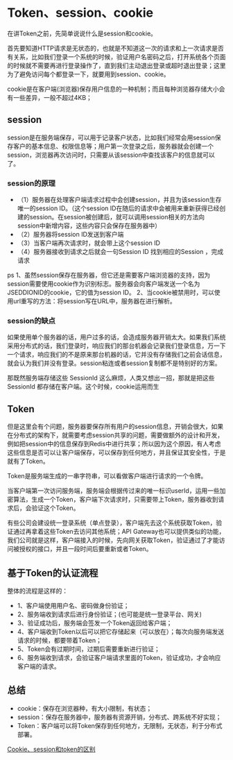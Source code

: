 # Token、session、cookie

在讲Token之前，先简单说说什么是session和cookie。

首先要知道HTTP请求是无状态的，也就是不知道这一次的请求和上一次请求是否有关系，比如我们登录一个系统的时候，验证用户名密码之后，打开系统各个页面的时候就不需要再进行登录操作了，直到我们主动退出登录或超时退出登录；这里为了避免访问每个都登录一下，就要用到session、cookie。

cookie是在客户端(浏览器)保存用户信息的一种机制；而且每种浏览器存储大小会有一些差异，一般不超过4KB；

## session

session是在服务端保存，可以用于记录客户状态，比如我们经常会用session保存客户的基本信息、权限信息等；用户第一次登录之后，服务器就会创建一个session，浏览器再次访问时，只需要从该session中查找该客户的信息就可以了。

### session的原理

* （1）服务器在处理客户端请求过程中会创建session，并且为该session生存唯一的session ID。（这个session ID在随后的请求中会被用来重新获得已经创建的session。在session被创建后，就可以调用session相关的方法向session中新增内容，这些内容只会保存在服务器中）
* （2）服务器将session ID发送到客户端
* （3）当客户端再次请求时，就会带上这个session ID
* （4）服务器接收到请求之后就会一句Session ID 找到相应的Session ，完成请求

ps
1、虽然session保存在服务器，但它还是需要客户端浏览器的支持，因为session需要使用cookie作为识别标志。服务器会向客户端发送一个名为JSEDDIONID的cookie，它的值为session ID。
2、当cookie被禁用时，可以使用url重写的方法：将session写在URL中，服务器在进行解析。

### session的缺点

如果使用单个服务器的话，用户过多的话，会造成服务器开销太大。如果我们系统采用分布式的话，我们登录时，响应我们的那台机器会记录我们登录信息，万一下一个请求，响应我们的不是原来那台机器的话，它并没有存储我们之前会话信息，就会认为我们并没有登录。session粘连或者session复制都不是特别好的方案。

那既然服务端存储这些 SessionId 这么麻烦，人类又想出一招，那就是把这些SessionId 都存储在客户端。这个时候，cookie运用而生

## Token

但是这里会有个问题，服务器要保存所有用户的session信息，开销会很大，如果在分布式的架构下，就需要考虑session共享的问题，需要做额外的设计和开发，例如把session中的信息保存到Redis中进行共享；所以因为这个原因，有人考虑这些信息是否可以让客户端保存，可以保存到任何地方，并且保证其安全性，于是就有了Token。

Token是服务端生成的一串字符串，可以看做客户端进行请求的一个令牌。

当客户端第一次访问服务端，服务端会根据传过来的唯一标识userId，运用一些加密算法，生成一个Token，客户端下次请求时，只需要带上Token，服务器收到请求后，会验证这个Token。

有些公司会建设统一登录系统（单点登录），客户端先去这个系统获取Token，验证通过再拿着这些Token去访问其他系统；API Gateway也可以提供类似的功能，我们公司就是这样，客户端接入的时候，先向网关获取Token，验证通过了才能访问被授权的接口，并且一段时间后要重新或者Token。

## 基于Token的认证流程

整体的流程是这样的：

* 1、客户端使用用户名、密码做身份验证；
* 2、服务端收到请求后进行身份验证；(也可能是统一登录平台、网关)
* 3、验证成功后，服务端会签发一个Token返回给客户端；
* 4、客户端收到Token以后可以把它存储起来（可以放在）；每次向服务端发送请求的时候，都要带着Token；
* 5、Token会有过期时间，过期后需要重新进行验证；
* 6、服务端收到请求，会验证客户端请求里面的Token，验证成功，才会响应客户端的请求。

## 总结

* cookie：保存在浏览器种，有大小限制，有状态；
* session：保存在服务器中，服务器有资源开销，分布式、跨系统不好实现；
* Token：客户端可以将Token保存到任何地方，无限制，无状态，利于分布式部署。

[Cookie、session和token的区别](https://blog.csdn.net/inthat/article/details/103967592)
